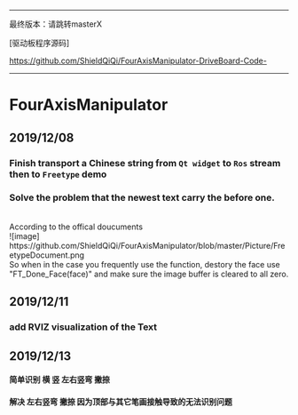 ***
最终版本：请跳转masterX

[驱动板程序源码]

https://github.com/ShieldQiQi/FourAxisManipulator-DriveBoard-Code-
***
# FourAxisManipulator

## 2019/12/08

### Finish transport a Chinese string from `Qt widget` to `Ros` stream then to `Freetype` demo

### Solve the problem that the newest text carry the before one.
<br>
According to the offical doucuments<br>
![image] https://github.com/ShieldQiQi/FourAxisManipulator/blob/master/Picture/FreetypeDocument.png
<br>So when in the case you frequently use the function, destory the face use "FT_Done_Face(face)" and make sure the image buffer is cleared to all zero.


## 2019/12/11

### add RVIZ visualization of the Text

## 2019/12/13

#### 简单识别 横 竖 左右竖弯 撇捺

#### 解决 左右竖弯 撇捺 因为顶部与其它笔画接触导致的无法识别问题

